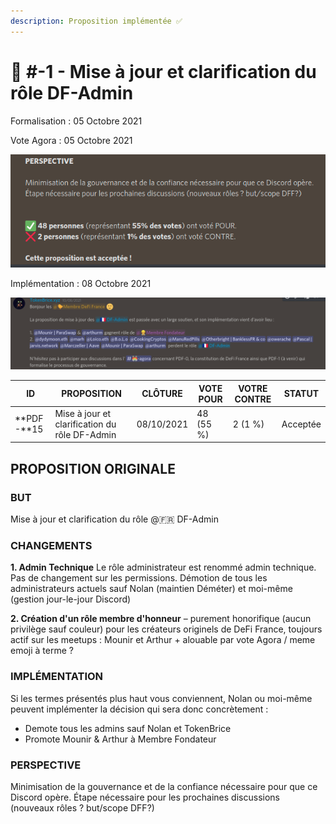 ```yaml
---
description: Proposition implémentée ✅
---
```


# 📜 #-1 - Mise à jour et clarification du rôle DF-Admin

Formalisation : 05 Octobre 2021

Vote Agora : 05 Octobre 2021

![Résultats du vote sur PDF -1](../../.gitbook/assets/aaaa.png)

Implémentation : 08 Octobre 2021

![](../../.gitbook/assets/bbbb.png)

| ID          | PROPOSITION                                   | CLÔTURE    | VOTE POUR | VOTRE CONTRE | STATUT   |
| ----------- | --------------------------------------------- | ---------- | --------- | ------------ | -------- |
| **PDF -**15 | Mise à jour et clarification du rôle DF-Admin | 08/10/2021 | 48 (55 %) | 2 (1 %)      | Acceptée |

## **PROPOSITION ORIGINALE**

### **BUT**

Mise à jour et clarification du rôle @🇫🇷 DF-Admin

### **CHANGEMENTS**

**1. Admin Technique** Le rôle administrateur est renommé admin technique. Pas de changement sur les permissions. Démotion de tous les administrateurs actuels sauf Nolan (maintien Déméter) et moi-même (gestion jour-le-jour Discord)

**2. Création d'un rôle membre d'honneur** – purement honorifique (aucun privilège sauf couleur) pour les créateurs originels de DeFi France, toujours actif sur les meetups : Mounir et Arthur + alouable par vote Agora / meme emoji à terme ?

### **IMPLÉMENTATION**

Si les termes présentés plus haut vous conviennent, Nolan ou moi-même peuvent implémenter la décision qui sera donc concrètement :

* Demote tous les admins sauf Nolan et TokenBrice
* Promote Mounir & Arthur à Membre Fondateur

### **PERSPECTIVE**

Minimisation de la gouvernance et de la confiance nécessaire pour que ce Discord opère. Étape nécessaire pour les prochaines discussions (nouveaux rôles ? but/scope DFF?)
